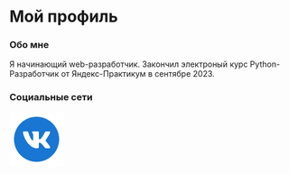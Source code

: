 # Мой профиль

### Обо мне
Я начинающий web-разработчик. Закончил электроный курс Python-Разработчик от Яндекс-Практикум в сентябре 2023.

### Социальные сети
[![VK](Media/Icons/VK.svg)](https://vk.com/dj_2r/)
